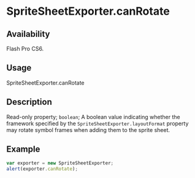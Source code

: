 # SpriteSheetExporter.canRotate

## Availability

Flash Pro CS6.

## Usage

SpriteSheetExporter.canRotate

## Description

Read-only property; `boolean`; A boolean value indicating whether the framework specified by the `SpriteSheetExporter.layoutFormat` property may rotate symbol frames when adding them to the sprite sheet.

## Example

```javascript
var exporter = new SpriteSheetExporter;
alert(exporter.canRotate);
```

